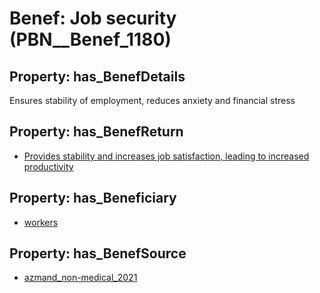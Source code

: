 # Benef: __Job security__ (PBN__Benef_1180)

## Property: has_BenefDetails

Ensures stability of employment, reduces anxiety and financial stress

## Property: has_BenefReturn

* [Provides stability and increases job satisfaction, leading to increased productivity](../BenefReturn/PBN__BenefReturn_1315)

## Property: has_Beneficiary

* [workers](../Stakeholder/PBN__Stakeholder_128)

## Property: has_BenefSource

* [azmand_non-medical_2021](../Article/PBN__Article_243)

